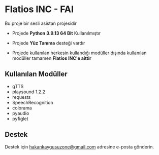 
# Flatios INC - **FAI**

Bu proje bir sesli asistan projesidir

- Projede **Python 3.9.13 64 Bit** Kullanılmıştır

- Projede **Yüz Tanıma** desteği vardır

- Projede kullanılan herkesin kullandığı modüller dışında kullanılan modüller tamamen **Flatios INC'e aittir**


## Kullanılan Modüller

- gTTS
- playsound 1.2.2
- requests
- SpeechRecognition
- colorama
- pyaudio
- pyfiglet
  
## Destek

Destek için hakankaygusuzone@gmail.com adresine e-posta gönderin.

  
